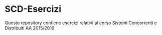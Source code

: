 # SCD-Esercizi
Questo repository contiene esercizi relativi al corso Sistemi Concorrenti e Distribuiti AA 2015/2016
   
